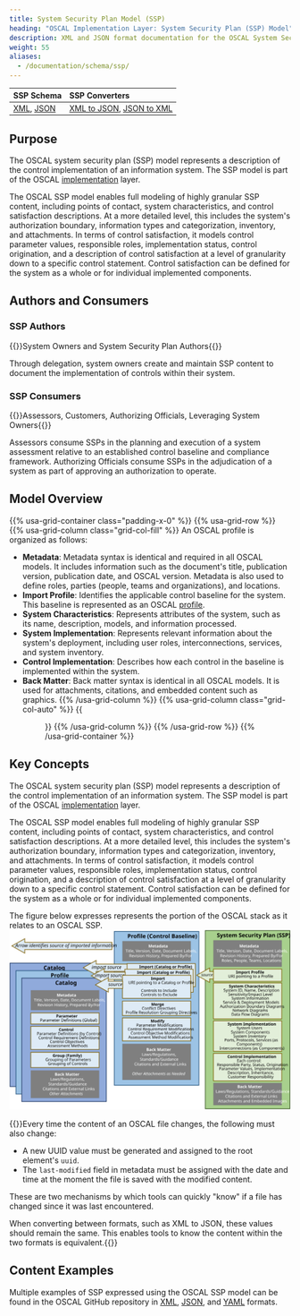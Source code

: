 ```yaml
---
title: System Security Plan Model (SSP)
heading: "OSCAL Implementation Layer: System Security Plan (SSP) Model"
description: XML and JSON format documentation for the OSCAL System Security Plan (SSP) model, which is part of the OSCAL implementation layer in the OSCAL [architecture]](/learnmore/architecture/). These formats model the control implementation of an information system.
weight: 55
aliases:
  - /documentation/schema/ssp/
---
```


| SSP Schema | SSP Converters 
|:--- |:--- |
| [XML](https://raw.githubusercontent.com/usnistgov/OSCAL/master/xml/schema/oscal_ssp_schema.xsd), [JSON](https://raw.githubusercontent.com/usnistgov/OSCAL/master/json/schema/oscal_ssp_schema.json) | [XML to JSON](https://raw.githubusercontent.com/usnistgov/OSCAL/master/json/convert/oscal_ssp_xml-to-json-converter.xsl), [JSON to XML](https://raw.githubusercontent.com/usnistgov/OSCAL/master/xml/convert/oscal_ssp_json-to-xml-converter.xsl)

## Purpose

The OSCAL system security plan (SSP) model represents a description of the control implementation of an information system. The SSP model is part of the OSCAL [implementation](../) layer.

The OSCAL SSP model enables full modeling of highly granular SSP content, including points of contact, system characteristics, and control satisfaction descriptions. At a more detailed level, this includes the system's authorization boundary, information types and categorization, inventory, and attachments. In terms of control satisfaction, it models control parameter values, responsible roles, implementation status, control origination, and a description of control satisfaction at a level of granularity down to a specific control statement. Control satisfaction can be defined for the system as a whole or for individual implemented components.

## Authors and Consumers

### SSP Authors

{{<callout>}}System Owners and System Security Plan Authors{{</callout>}}

Through delegation, system owners create and maintain SSP content to document the implementation of controls within their system.

### SSP Consumers

{{<callout>}}Assessors, Customers, Authorizing Officials, Leveraging System Owners{{</callout>}}

Assessors consume SSPs in the planning and execution of a system assessment relative to an established control baseline and compliance framework. 
Authorizing Officials consume SSPs in the adjudication of a system as part of approving an authorization to operate.


## Model Overview

{{% usa-grid-container class="padding-x-0" %}}
{{% usa-grid-row %}}
{{% usa-grid-column class="grid-col-fill" %}}
An OSCAL profile is organized as follows:
- **Metadata**: Metadata syntax is identical and required in all OSCAL models. It includes information such as the document's title, publication version, publication date, and OSCAL version. Metadata is also used to define roles, parties (people, teams and organizations), and locations.
- **Import Profile**: Identifies the applicable control baseline for the system. This baseline is represented as an OSCAL [profile](../../profile-layer/profile/).
- **System Characteristics**: Represents attributes of the system, such as its name, description, models, and information processed.
- **System Implementation**: Represents relevant information about the system's deployment, including user roles, interconnections, services, and system inventory. 
- **Control Implementation**: Describes how each control in the baseline is implemented within the system. 
- **Back Matter**: Back matter syntax is identical in all OSCAL models. It is used for attachments, citations, and embedded content such as graphics. 
{{% /usa-grid-column %}}
{{% usa-grid-column class="grid-col-auto" %}}
{{<figure src="SSP-model.svg" alt="A diagram depicting the system security plan model. As described in the text, within the larger system security plan model box, it shows a metadata at the top, followed by an import profile box, system characteristics box, system implementation box, control implementation box, and finally a back matter box." class="maxw-full  margin-top-0">}}
{{% /usa-grid-column %}}
{{% /usa-grid-row %}}
{{% /usa-grid-container %}}

## Key Concepts

The OSCAL system security plan (SSP) model represents a description of the control implementation of an information system. The SSP model is part of the OSCAL [implementation](../) layer.

The OSCAL SSP model enables full modeling of highly granular SSP content, including points of contact, system characteristics, and control satisfaction descriptions. At a more detailed level, this includes the system's authorization boundary, information types and categorization, inventory, and attachments. In terms of control satisfaction, it models control parameter values, responsible roles, implementation status, control origination, and a description of control satisfaction at a level of granularity down to a specific control statement. Control satisfaction can be defined for the system as a whole or for individual implemented components.

The figure below expresses represents the portion of the OSCAL stack as it relates to an OSCAL SSP.
![A diagram representing the OSCAL stack from a system security plan's perspective.](OSCAL-stack-SSP.svg)

{{<callout>}}Every time the content of an OSCAL file changes, the following must also change:
- A new UUID value must be generated and assigned to the root element's `uuid`.
- The `last-modified` field in metadata must be assigned with the date and time at the moment the file is saved with the modified content.

These are two mechanisms by which tools can quickly "know" if a file has changed since it was last encountered.

When converting between formats, such as XML to JSON, these values should remain the same. This enables tools to know the content within the two formats is equivalent.{{</callout>}}

## Content Examples

Multiple examples of SSP expressed using the OSCAL SSP model can be found in the OSCAL GitHub repository in [XML](https://github.com/usnistgov/oscal-content/tree/master/ssp-example/xml), 
[JSON](https://github.com/usnistgov/oscal-content/tree/master/ssp-example/json),
and [YAML](https://github.com/usnistgov/oscal-content/tree/master/ssp-example/yaml/) formats.
